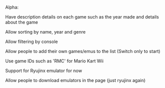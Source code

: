 Alpha:

Have description details on each game such as the year made and details about the game

Allow sorting by name, year and genre

Allow filtering by console

Allow people to add their own games/emus to the list (Switch only to start)

Use game IDs such as 'RMC' for Mario Kart Wii

Support for Ryujinx emulator for now

Allow people to download emulators in the page (just ryujinx again)
